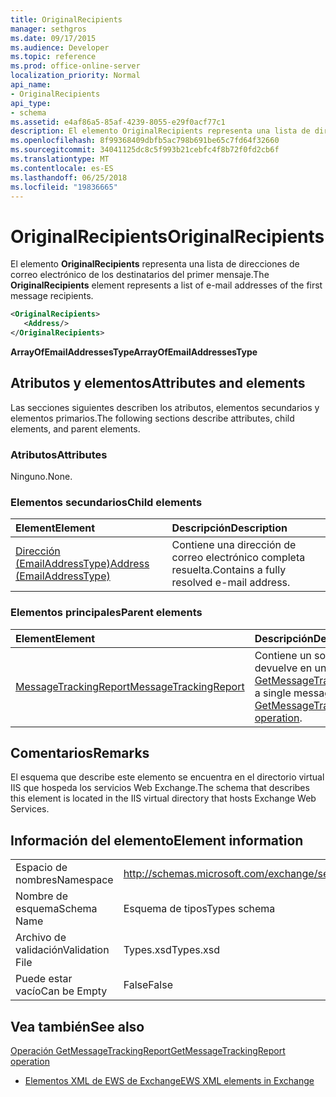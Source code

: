 ```yaml
---
title: OriginalRecipients
manager: sethgros
ms.date: 09/17/2015
ms.audience: Developer
ms.topic: reference
ms.prod: office-online-server
localization_priority: Normal
api_name:
- OriginalRecipients
api_type:
- schema
ms.assetid: e4af86a5-85af-4239-8055-e29f0acf77c1
description: El elemento OriginalRecipients representa una lista de direcciones de correo electrónico de los destinatarios del primer mensaje.
ms.openlocfilehash: 8f99368409dbfb5ac798b691be65c7fd64f32660
ms.sourcegitcommit: 34041125dc8c5f993b21cebfc4f8b72f0fd2cb6f
ms.translationtype: MT
ms.contentlocale: es-ES
ms.lasthandoff: 06/25/2018
ms.locfileid: "19836665"
---
```

# <a name="originalrecipients"></a><span data-ttu-id="d2506-103">OriginalRecipients</span><span class="sxs-lookup"><span data-stu-id="d2506-103">OriginalRecipients</span></span>

<span data-ttu-id="d2506-104">El elemento **OriginalRecipients** representa una lista de direcciones de correo electrónico de los destinatarios del primer mensaje.</span><span class="sxs-lookup"><span data-stu-id="d2506-104">The **OriginalRecipients** element represents a list of e-mail addresses of the first message recipients.</span></span> 
  
```XML
<OriginalRecipients>
   <Address/>
</OriginalRecipients>
```

 <span data-ttu-id="d2506-105">**ArrayOfEmailAddressesType**</span><span class="sxs-lookup"><span data-stu-id="d2506-105">**ArrayOfEmailAddressesType**</span></span>
## <a name="attributes-and-elements"></a><span data-ttu-id="d2506-106">Atributos y elementos</span><span class="sxs-lookup"><span data-stu-id="d2506-106">Attributes and elements</span></span>

<span data-ttu-id="d2506-107">Las secciones siguientes describen los atributos, elementos secundarios y elementos primarios.</span><span class="sxs-lookup"><span data-stu-id="d2506-107">The following sections describe attributes, child elements, and parent elements.</span></span>
  
### <a name="attributes"></a><span data-ttu-id="d2506-108">Atributos</span><span class="sxs-lookup"><span data-stu-id="d2506-108">Attributes</span></span>

<span data-ttu-id="d2506-109">Ninguno.</span><span class="sxs-lookup"><span data-stu-id="d2506-109">None.</span></span>
  
### <a name="child-elements"></a><span data-ttu-id="d2506-110">Elementos secundarios</span><span class="sxs-lookup"><span data-stu-id="d2506-110">Child elements</span></span>

|<span data-ttu-id="d2506-111">**Element**</span><span class="sxs-lookup"><span data-stu-id="d2506-111">**Element**</span></span>|<span data-ttu-id="d2506-112">**Descripción**</span><span class="sxs-lookup"><span data-stu-id="d2506-112">**Description**</span></span>|
|:-----|:-----|
|[<span data-ttu-id="d2506-113">Dirección (EmailAddressType)</span><span class="sxs-lookup"><span data-stu-id="d2506-113">Address (EmailAddressType)</span></span>](address-emailaddresstype.md) <br/> |<span data-ttu-id="d2506-114">Contiene una dirección de correo electrónico completa resuelta.</span><span class="sxs-lookup"><span data-stu-id="d2506-114">Contains a fully resolved e-mail address.</span></span>  <br/> |
   
### <a name="parent-elements"></a><span data-ttu-id="d2506-115">Elementos principales</span><span class="sxs-lookup"><span data-stu-id="d2506-115">Parent elements</span></span>

|<span data-ttu-id="d2506-116">**Element**</span><span class="sxs-lookup"><span data-stu-id="d2506-116">**Element**</span></span>|<span data-ttu-id="d2506-117">**Descripción**</span><span class="sxs-lookup"><span data-stu-id="d2506-117">**Description**</span></span>|
|:-----|:-----|
|[<span data-ttu-id="d2506-118">MessageTrackingReport</span><span class="sxs-lookup"><span data-stu-id="d2506-118">MessageTrackingReport</span></span>](messagetrackingreport.md) <br/> |<span data-ttu-id="d2506-119">Contiene un solo mensaje que se devuelve en una [operación de GetMessageTrackingReport](getmessagetrackingreport-operation.md).</span><span class="sxs-lookup"><span data-stu-id="d2506-119">Contains a single message that is returned in a [GetMessageTrackingReport operation](getmessagetrackingreport-operation.md).</span></span>  <br/> |
   
## <a name="remarks"></a><span data-ttu-id="d2506-120">Comentarios</span><span class="sxs-lookup"><span data-stu-id="d2506-120">Remarks</span></span>

<span data-ttu-id="d2506-121">El esquema que describe este elemento se encuentra en el directorio virtual IIS que hospeda los servicios Web Exchange.</span><span class="sxs-lookup"><span data-stu-id="d2506-121">The schema that describes this element is located in the IIS virtual directory that hosts Exchange Web Services.</span></span>
  
## <a name="element-information"></a><span data-ttu-id="d2506-122">Información del elemento</span><span class="sxs-lookup"><span data-stu-id="d2506-122">Element information</span></span>

|||
|:-----|:-----|
|<span data-ttu-id="d2506-123">Espacio de nombres</span><span class="sxs-lookup"><span data-stu-id="d2506-123">Namespace</span></span>  <br/> |http://schemas.microsoft.com/exchange/services/2006/types  <br/> |
|<span data-ttu-id="d2506-124">Nombre de esquema</span><span class="sxs-lookup"><span data-stu-id="d2506-124">Schema Name</span></span>  <br/> |<span data-ttu-id="d2506-125">Esquema de tipos</span><span class="sxs-lookup"><span data-stu-id="d2506-125">Types schema</span></span>  <br/> |
|<span data-ttu-id="d2506-126">Archivo de validación</span><span class="sxs-lookup"><span data-stu-id="d2506-126">Validation File</span></span>  <br/> |<span data-ttu-id="d2506-127">Types.xsd</span><span class="sxs-lookup"><span data-stu-id="d2506-127">Types.xsd</span></span>  <br/> |
|<span data-ttu-id="d2506-128">Puede estar vacío</span><span class="sxs-lookup"><span data-stu-id="d2506-128">Can be Empty</span></span>  <br/> |<span data-ttu-id="d2506-129">False</span><span class="sxs-lookup"><span data-stu-id="d2506-129">False</span></span>  <br/> |
   
## <a name="see-also"></a><span data-ttu-id="d2506-130">Vea también</span><span class="sxs-lookup"><span data-stu-id="d2506-130">See also</span></span>



[<span data-ttu-id="d2506-131">Operación GetMessageTrackingReport</span><span class="sxs-lookup"><span data-stu-id="d2506-131">GetMessageTrackingReport operation</span></span>](getmessagetrackingreport-operation.md)


- [<span data-ttu-id="d2506-132">Elementos XML de EWS de Exchange</span><span class="sxs-lookup"><span data-stu-id="d2506-132">EWS XML elements in Exchange</span></span>](ews-xml-elements-in-exchange.md)

